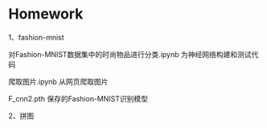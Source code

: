 # Homework
1、fashion-mnist

对Fashion-MNIST数据集中的时尚物品进行分类.ipynb 为神经网络构建和测试代码

爬取图片.ipynb 从网页爬取图片

F_cnn2.pth 保存的Fashion-MNIST识别模型
    
    
 2、拼图
 

